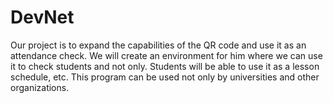 # DevNet
Our project is to expand the capabilities of the QR code and use it as an attendance check. We will create an environment for him where we can use it to check students and not only. Students will be able to use it as a lesson schedule, etc. This program can be used not only by universities and other organizations.
